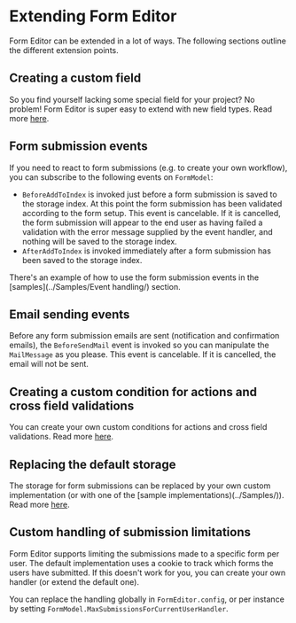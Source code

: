 # Extending Form Editor
Form Editor can be extended in a lot of ways. The following sections outline the different extension points.

## Creating a custom field
So you find yourself lacking some special field for your project? No problem! Form Editor is super easy to extend with new field types. Read more [here](extend_field.md). 

## Form submission events
If you need to react to form submissions (e.g. to create your own workflow), you can subscribe to the following events on `FormModel`:
* `BeforeAddToIndex` is invoked just before a form submission is saved to the storage index. At this point the form submission has been validated according to the form setup. This event is cancelable. If it is cancelled, the form submission will appear to the end user as having failed a validation with the error message supplied by the event handler, and nothing will be saved to the storage index.
* `AfterAddToIndex` is invoked immediately after a form submission has been saved to the storage index.

There's an example of how to use the form submission events in the [samples](../Samples/Event handling/) section.

## Email sending events
Before any form submission emails are sent (notification and confirmation emails), the `BeforeSendMail` event is invoked so you can manipulate the `MailMessage` as you please. This event is cancelable. If it is cancelled, the email will not be sent.

## Creating a custom condition for actions and cross field validations
You can create your own custom conditions for actions and cross field validations. Read more [here](extend_condition.md).

## Replacing the default storage 
The storage for form submissions can be replaced by your own custom implementation (or with one of the [sample implementations)(../Samples/)). Read more [here](storage.md).

## Custom handling of submission limitations
Form Editor supports limiting the submissions made to a specific form per user. The default implementation uses a cookie to track which forms the users have submitted. If this doesn't work for you, you can create your own handler (or extend the default one).

You can replace the handling globally in `FormEditor.config`, or per instance by setting `FormModel.MaxSubmissionsForCurrentUserHandler`.
